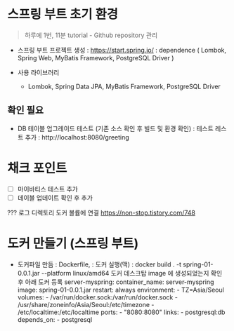 # 스프링 부트 초기 환경 
> 하루에 1번, 11분 tutorial - Github repository 관리

- 스프링 부트 프로젝트 생성 : https://start.spring.io/
 : dependence ( Lombok, Spring Web, MyBatis Framework, PostgreSQL Driver )

- 사용 라이브러리 
  - Lombok, Spring Data JPA, MyBatis Framework, PostgreSQL Driver


## 확인 필요
- DB 테이블 업그레이드 테스트 (기존 소스 확인 후 빌드 및 환경 확인)
 : 테스트 레스트 추가 : http://localhost:8080/greeting

# 채크 포인트 
- [ ] 마이바티스 테스트 추가 
- [ ] 데이블 업데이트 확인 후 추가 

??? 로그 디렉토리 도커 볼륨에 연결 
https://non-stop.tistory.com/748


# 도커 만들기 (스프링 부트)
- 도커파일 만듬 : Dockerfile, 
  : 도커 실행(맥) :  docker build . -t spring-01-0.0.1.jar --platform linux/amd64
    도커 데스크탑 image 에 생성되었는지 확인 후 아래 도커 등록 
  server-myspring:
      container_name: server-myspring
      image: spring-01-0.0.1.jar
      restart: always
      environment:
        - TZ=Asia/Seoul
      volumes:
        - /var/run/docker.sock:/var/run/docker.sock
        - /usr/share/zoneinfo/Asia/Seoul:/etc/timezone
        - /etc/localtime:/etc/localtime
      ports:
        - "8080:8080"
      links:
        - postgresql:db
      depends_on:
        - postgresql
        

